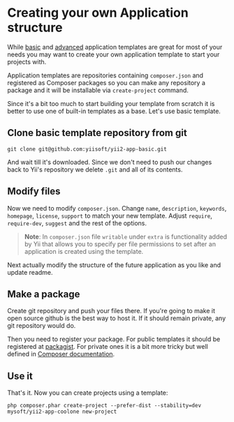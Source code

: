 Creating your own Application structure
=======================================

While [basic](apps-basic.md) and [advanced](apps-advanced.md) application templates are great for most of your needs
you may want to create your own application template to start your projects with.

Application templates are repositories containing `composer.json` and registered as Composer packages so you can make
any repository a package and it will be installable via `create-project` command.

Since it's a bit too much to start building your template from scratch it is better to use one of built-in templates
as a base. Let's use basic template.

Clone basic template repository from git
----------------------------------------

```
git clone git@github.com:yiisoft/yii2-app-basic.git
```

And wait till it's downloaded. Since we don't need to push our changes back to Yii's repository we delete `.git` and all
of its contents.

Modify files
------------

Now we need to modify `composer.json`. Change `name`, `description`, `keywords`, `homepage`, `license`, `support`
to match your new template. Adjust `require`, `require-dev`, `suggest` and the rest of the options.

> **Note**: In `composer.json` file `writable` under `extra` is functionality added by Yii that allows you to specify
> per file permissions to set after an application is created using the template.

Next actually modify the structure of the future application as you like and update readme.


Make a package
--------------

Create git repository and push your files there. If you're going to make it open source github is the best way to host it.
If it should remain private, any git repository would do.

Then you need to register your package. For public templates it should be registered at [packagist](https://packagist.org/).
For private ones it is a bit more tricky but well defined in
[Composer documentation](https://getcomposer.org/doc/05-repositories.md#hosting-your-own).

Use it
------

That's it. Now you can create projects using a template:

```
php composer.phar create-project --prefer-dist --stability=dev mysoft/yii2-app-coolone new-project
```
